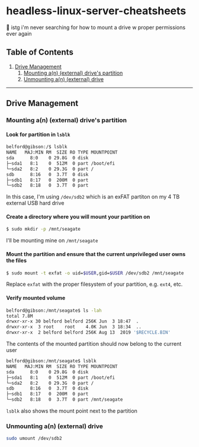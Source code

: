 # headless-linux-server-cheatsheets
🐧 istg i'm never searching for how to mount a drive w proper permissions ever again

## Table of Contents
1. [Drive Management](#drive-management)
    1. [Mounting a(n) (external) drive's partition](#mounting-an-external-drives-partition)
    2. [Unmounting a(n) (external) drive](#unmounting-an-external-drive)

---

## Drive Management

### Mounting a(n) (external) drive's partition

#### Look for partition in `lsblk`

```bash
belford@gibson:/$ lsblk
NAME   MAJ:MIN RM  SIZE RO TYPE MOUNTPOINT
sda      8:0    0 29.8G  0 disk
├─sda1   8:1    0  512M  0 part /boot/efi
└─sda2   8:2    0 29.3G  0 part /
sdb      8:16   0  3.7T  0 disk
├─sdb1   8:17   0  200M  0 part
└─sdb2   8:18   0  3.7T  0 part
```

In this case, I'm using `/dev/sdb2` which is an exFAT partiton on my 4 TB external USB hard drive

#### Create a directory where you will mount your partition on

```bash
$ sudo mkdir -p /mnt/seagate
```

I'll be mounting mine on `/mnt/seagate`

#### Mount the partition and ensure that the current unprivileged user owns the files

```bash
$ sudo mount -t exfat -o uid=$USER,gid=$USER /dev/sdb2 /mnt/seagate
```

Replace `exfat` with the proper filesystem of your partition, e.g. `ext4`, etc.

#### Verify mounted volume

```bash
belford@gibson:/mnt/seagate$ ls -lah
total 7.8M
drwxr-xr-x 30 belford belford 256K Jun  3 18:47  .
drwxr-xr-x  3 root    root    4.0K Jun  3 18:34  ..
drwxr-xr-x  2 belford belford 256K Aug 13  2019 '$RECYCLE.BIN'
```

The contents of the mounted partition should now belong to the current user

```bash
belford@gibson:/mnt/seagate$ lsblk
NAME   MAJ:MIN RM  SIZE RO TYPE MOUNTPOINT
sda      8:0    0 29.8G  0 disk
├─sda1   8:1    0  512M  0 part /boot/efi
└─sda2   8:2    0 29.3G  0 part /
sdb      8:16   0  3.7T  0 disk
├─sdb1   8:17   0  200M  0 part
└─sdb2   8:18   0  3.7T  0 part /mnt/seagate
```

`lsblk` also shows the mount point next to the partition

### Unmounting a(n) (external) drive

```bash
sudo umount /dev/sdb2
```
